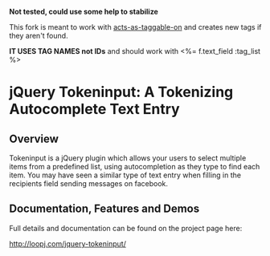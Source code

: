 **Not tested, could use some help to stabilize**

This fork is meant to work with [acts-as-taggable-on](https://github.com/mbleigh/acts-as-taggable-on) and creates new tags if they aren't found.

**IT USES TAG NAMES not IDs** and should work with <%= f.text_field :tag_list %>


jQuery Tokeninput: A Tokenizing Autocomplete Text Entry
=======================================================

Overview
--------
Tokeninput is a jQuery plugin which allows your users to select multiple items from a predefined list, using autocompletion as they type to find each item. You may have seen a similar type of text entry when filling in the recipients field sending messages on facebook.

Documentation, Features and Demos
---------------------------------
Full details and documentation can be found on the project page here:

<http://loopj.com/jquery-tokeninput/>